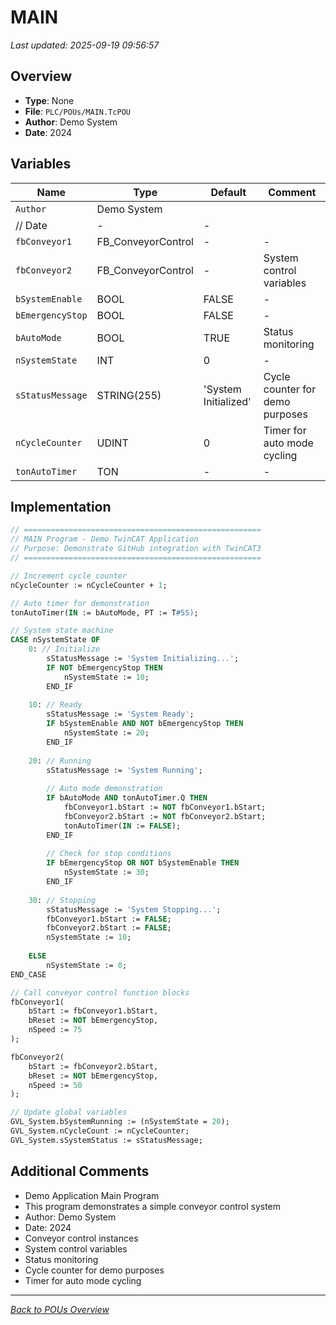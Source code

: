 # MAIN

*Last updated: 2025-09-19 09:56:57*

## Overview

- **Type**: None
- **File**: `PLC/POUs/MAIN.TcPOU`
- **Author**: Demo System
- **Date**: 2024

## Variables

| Name | Type | Default | Comment |
|------|------|---------|---------|
| `Author` | Demo System
	// Date | - | - |
| `fbConveyor1` | FB_ConveyorControl | - | - |
| `fbConveyor2` | FB_ConveyorControl | - | System control variables |
| `bSystemEnable` | BOOL | FALSE | - |
| `bEmergencyStop` | BOOL | FALSE | - |
| `bAutoMode` | BOOL | TRUE | Status monitoring |
| `nSystemState` | INT | 0 | - |
| `sStatusMessage` | STRING(255) | 'System Initialized' | Cycle counter for demo purposes |
| `nCycleCounter` | UDINT | 0 | Timer for auto mode cycling |
| `tonAutoTimer` | TON | - | - |

## Implementation

```pascal
// =====================================================
// MAIN Program - Demo TwinCAT Application  
// Purpose: Demonstrate GitHub integration with TwinCAT3
// =====================================================

// Increment cycle counter
nCycleCounter := nCycleCounter + 1;

// Auto timer for demonstration
tonAutoTimer(IN := bAutoMode, PT := T#5S);

// System state machine
CASE nSystemState OF
	0: // Initialize
		sStatusMessage := 'System Initializing...';
		IF NOT bEmergencyStop THEN
			nSystemState := 10;
		END_IF
		
	10: // Ready
		sStatusMessage := 'System Ready';
		IF bSystemEnable AND NOT bEmergencyStop THEN
			nSystemState := 20;
		END_IF
		
	20: // Running
		sStatusMessage := 'System Running';
		
		// Auto mode demonstration
		IF bAutoMode AND tonAutoTimer.Q THEN
			fbConveyor1.bStart := NOT fbConveyor1.bStart;
			fbConveyor2.bStart := NOT fbConveyor2.bStart;
			tonAutoTimer(IN := FALSE);
		END_IF
		
		// Check for stop conditions
		IF bEmergencyStop OR NOT bSystemEnable THEN
			nSystemState := 30;
		END_IF
		
	30: // Stopping
		sStatusMessage := 'System Stopping...';
		fbConveyor1.bStart := FALSE;
		fbConveyor2.bStart := FALSE;
		nSystemState := 10;
		
	ELSE
		nSystemState := 0;
END_CASE

// Call conveyor control function blocks
fbConveyor1(
	bStart := fbConveyor1.bStart,
	bReset := NOT bEmergencyStop,
	nSpeed := 75
);

fbConveyor2(
	bStart := fbConveyor2.bStart,
	bReset := NOT bEmergencyStop,
	nSpeed := 50
);

// Update global variables
GVL_System.bSystemRunning := (nSystemState = 20);
GVL_System.nCycleCount := nCycleCounter;
GVL_System.sSystemStatus := sStatusMessage;
```

## Additional Comments

- Demo Application Main Program
- This program demonstrates a simple conveyor control system
- Author: Demo System
- Date: 2024
- Conveyor control instances
- System control variables
- Status monitoring
- Cycle counter for demo purposes
- Timer for auto mode cycling

---
*[Back to POUs Overview](POUs.md)*